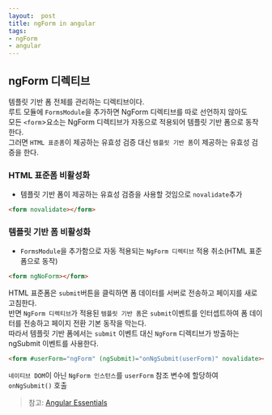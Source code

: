 ```yaml
---
layout:  post
title: ngForm in angular
tags:
- ngForm
- angular
---
```


## ngForm 디렉티브
템플릿 기반 폼 전체를 관리하는 디렉티브이다.  
루트 모듈에 `FormsModule`을 추가하면 NgForm 디렉티브를 따로 선언하지 않아도  
모든 `<form`>요소는 NgForm 디렉티브가 자동으로 적용되어 템플릿 기반 폼으로 동작한다.  
그러면 `HTML 표준폼`이 제공하는 유효성 검증 대신 `템플릿 기반 폼`이 제공하는 유효성 검증을 한다.

### HTML 표준폼 비활성화
- 템플릿 기반 폼이 제공하는 유효성 검증을 사용할 것임으로 `novalidate`추가

```html
<form novalidate></form>
```

### 템플릿 기반 폼 비활성화
- `FormsModule`을 추가함으로 자동 적용되는 `NgForm 디렉티브` 적용 취소(HTML 표준폼으로 동작)

```html
<form ngNoForm></form>
```

HTML 표준폼은 `submit`버튼을 클릭하면 폼 데이터를 서버로 전송하고 페이지를 새로고침한다.  
반면 `NgForm 디렉티브`가 적용된 `템플릿 기반 폼`은 `submit`이벤트를 인터셉트하여 폼 데이터를 전송하고 페이지 전환 기본 동작을 막는다.  
따라서 템플릿 기반 폼에서는 `submit` 이벤트 대신 `NgForm` 디렉티브가 방출하는 ngSubmit 이벤트를 사용한다.
```html
<form #userForm="ngForm" (ngSubmit)="onNgSubmit(userForm)" novalidate></form>
```
`네이티브 DOM`이 아닌 `NgForm 인스턴스`를 `userForm` 참조 변수에 할당하여 `onNgSubmit()` 호출

> 참고: [Angular Essentials](http://www.yes24.com/Product/Goods/62063090)
